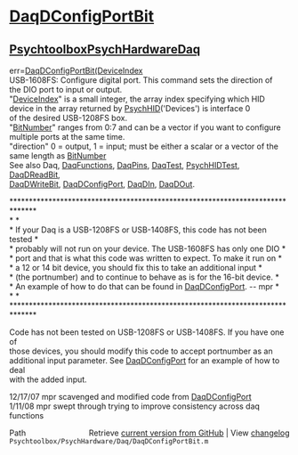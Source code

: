 # [DaqDConfigPortBit](DaqDConfigPortBit)
## [Psychtoolbox](Psychtoolbox)[PsychHardware](PsychHardware)[Daq](Daq)

err=[DaqDConfigPortBit](DaqDConfigPortBit)[(DeviceIndex]((DeviceIndex),[BitNumber](BitNumber),direction)  
USB-1608FS: Configure digital port. This command sets the direction of  
the DIO port to input or output.  
"[DeviceIndex](DeviceIndex)" is a small integer, the array index specifying which HID  
      device in the array returned by [PsychHID](PsychHID)('Devices') is interface 0  
      of the desired USB-1208FS box.  
"[BitNumber](BitNumber)" ranges from 0:7 and can be a vector if you want to configure   
      multiple ports at the same time.  
"direction" 0 = output, 1 = input; must be either a scalar or a vector of the   
      same length as [BitNumber](BitNumber)  
See also Daq, [DaqFunctions](DaqFunctions), [DaqPins](DaqPins), [DaqTest](DaqTest), [PsychHIDTest](PsychHIDTest), [DaqDReadBit](DaqDReadBit),   
      [DaqDWriteBit](DaqDWriteBit), [DaqDConfigPort](DaqDConfigPort), [DaqDIn](DaqDIn), [DaqDOut](DaqDOut).  
  
\*\*\*\*\*\*\*\*\*\*\*\*\*\*\*\*\*\*\*\*\*\*\*\*\*\*\*\*\*\*\*\*\*\*\*\*\*\*\*\*\*\*\*\*\*\*\*\*\*\*\*\*\*\*\*\*\*\*\*\*\*\*\*\*\*\*\*\*\*\*\*\*\*\*\*\*\*\*  
\*                                                                            \*  
\* If your Daq is a USB-1208FS or USB-1408FS, this code has not been tested   \*  
\* probably will not run on your device.  The USB-1608FS has only one DIO     \*  
\* port and that is what this code was written to expect.  To make it run on  \*  
\* a 12 or 14 bit device, you should fix this to take an additional input     \*  
\* (the portnumber) and to continue to behave as is for the 16-bit device.    \*  
\* An example of how to do that can be found in [DaqDConfigPort](DaqDConfigPort).  -- mpr       \*  
\*                                                                            \*  
\*\*\*\*\*\*\*\*\*\*\*\*\*\*\*\*\*\*\*\*\*\*\*\*\*\*\*\*\*\*\*\*\*\*\*\*\*\*\*\*\*\*\*\*\*\*\*\*\*\*\*\*\*\*\*\*\*\*\*\*\*\*\*\*\*\*\*\*\*\*\*\*\*\*\*\*\*\*  
  
Code has not been tested on USB-1208FS or USB-1408FS.  If you have one of  
those devices, you should modify this code to accept portnumber as an  
additional input parameter.  See [DaqDConfigPort](DaqDConfigPort) for an example of how to deal  
with the added input.  
  
12/17/07  mpr scavenged and modified code from [DaqDConfigPort](DaqDConfigPort)  
1/11/08   mpr swept through trying to improve consistency across daq  
                functions  




<div class="code_header" style="text-align:right;">
  <span style="float:left;">Path&nbsp;&nbsp;</span> <span class="counter">Retrieve <a href=
  "https://raw.github.com/Psychtoolbox-3/Psychtoolbox-3/beta/Psychtoolbox/PsychHardware/Daq/DaqDConfigPortBit.m">current version from GitHub</a> | View <a href=
  "https://github.com/Psychtoolbox-3/Psychtoolbox-3/commits/beta/Psychtoolbox/PsychHardware/Daq/DaqDConfigPortBit.m">changelog</a></span>
</div>
<div class="code">
  <code>Psychtoolbox/PsychHardware/Daq/DaqDConfigPortBit.m</code>
</div>


